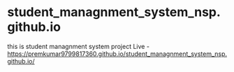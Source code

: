 # student_managnment_system_nsp.github.io
this is student managnment system project 
Live - https://premkumar9799817360.github.io/student_managnment_system_nsp.github.io/
